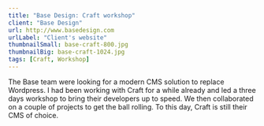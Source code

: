 ```yaml
---
title: "Base Design: Craft workshop"
client: "Base Design"
url: http://www.basedesign.com
urlLabel: "Client's website"
thumbnailSmall: base-craft-800.jpg
thumbnailBig: base-craft-1024.jpg
tags: [Craft, Workshop]
---
```


The Base team were looking for a modern CMS solution to replace Wordpress. I had been working with Craft for a while already and led a three days workshop to bring their developers up to speed. We then collaborated on a couple of projects to get the ball rolling. To this day, Craft is still their CMS of choice.
